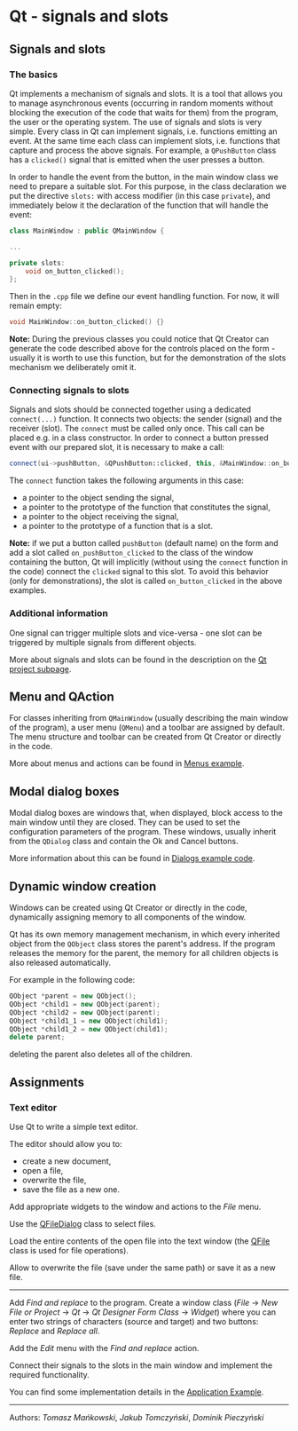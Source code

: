 # Qt - signals and slots

## Signals and slots

### The basics

Qt implements a mechanism of signals and slots. It is a tool that allows you to manage asynchronous events (occurring in random moments without blocking the execution of the code that waits for them) from the program, the user or the operating system. The use of signals and slots is very simple. Every class in Qt can implement signals, i.e. functions emitting an event. At the same time each class can implement slots, i.e. functions that capture and process the above signals. For example, a `QPushButton` class has a `clicked()` signal that is emitted when the user presses a button.

In order to handle the event from the button, in the main window class we need to prepare a suitable slot. For this purpose, in the class declaration we put the directive `slots:` with access modifier (in this case `private`), and immediately below it the declaration of the function that will handle the event:

```cpp
class MainWindow : public QMainWindow {

...

private slots:
    void on_button_clicked();
};
```

Then in the `.cpp` file we define our event handling function. For now, it will remain empty:

```cpp
void MainWindow::on_button_clicked() {}
```

**Note:** During the previous classes you could notice that Qt Creator can generate the code described above for the controls placed on the form - usually it is worth to use this function, but for the demonstration of the slots mechanism we deliberately omit it.

### Connecting signals to slots

Signals and slots should be connected together using a dedicated `connect(...)` function. It connects two objects: the sender (signal) and the receiver (slot). The `connect` must be called only once. This call can be placed e.g. in a class constructor. In order to connect a button pressed event with our prepared slot, it is necessary to make a call:

```cpp
connect(ui->pushButton, &QPushButton::clicked, this, &MainWindow::on_button_clicked);
```

The `connect` function takes the following arguments in this case:

* a pointer to the object sending the signal,
* a pointer to the prototype of the function that constitutes the signal,
* a pointer to the object receiving the signal,
* a pointer to the prototype of a function that is a slot.

**Note:** if we put a button called `pushButton` (default name) on the form and add a slot called `on_pushButton_clicked` to the class of the window containing the button, Qt will implicitly (without using the `connect` function in the code) connect the `clicked` signal to this slot. To avoid this behavior (only for demonstrations), the slot is called `on_button_clicked` in the above examples.

### Additional information

One signal can trigger multiple slots and vice-versa - one slot can be triggered by multiple signals from different objects.

More about signals and slots can be found in the description on the [Qt project subpage](https://doc.qt.io/qt-5/signalsandslots.html).

## Menu and QAction

For classes inheriting from `QMainWindow` (usually describing the main window of the program), a user menu (`QMenu`) and a toolbar are assigned by default. The menu structure and toolbar can be created from Qt Creator or directly in the code. 

More about menus and actions can be found in [Menus example](https://doc.qt.io/qt-5/qtwidgets-mainwindows-menus-example.html).

## Modal dialog boxes

Modal dialog boxes are windows that, when displayed, block access to the main window until they are closed. They can be used to set the configuration parameters of the program. These windows, usually inherit from the `QDialog` class and contain the Ok and Cancel buttons.

More information about this can be found in [Dialogs example code](https://doc.qt.io/qt-5/qtwidgets-dialogs-standarddialogs-example.html).

## Dynamic window creation

Windows can be created using Qt Creator or directly in the code, dynamically assigning memory to all components of the window. 

Qt has its own memory management mechanism, in which every inherited object from the `QObject` class stores the parent's address. If the program releases the memory for the parent, the memory for all children objects is also released automatically.

For example in the following code:

```cpp
QObject *parent = new QObject();
QObject *child1 = new QObject(parent);
QObject *child2 = new QObject(parent);
QObject *child1_1 = new QObject(child1);
QObject *child1_2 = new QObject(child1);
delete parent;
```

deleting the parent also deletes all of the children.  

## Assignments

### Text editor

Use Qt to write a simple text editor.

The editor should allow you to:

* create a new document,
* open a file,
* overwrite the file,
* save the file as a new one.

Add appropriate widgets to the window and actions to the *File* menu.

Use the [QFileDialog](https://doc.qt.io/qt-5/qfiledialog.html) class to select files.

Load the entire contents of the open file into the text window (the [QFile](https://doc.qt.io/qt-5/qfile.html) class is used for file operations).

Allow to overwrite the file (save under the same path) or save it as a new file.

---

Add *Find and replace* to the program. Create a window class (*File* → *New File or Project* → *Qt* → *Qt Designer Form Class* → *Widget*) where you can enter two strings of characters (source and target) and two buttons: *Replace* and *Replace all*.

Add the *Edit* menu with the *Find and replace* action.

Connect their signals to the slots in the main window and implement the required functionality.

You can find some implementation details in the [Application Example](https://doc.qt.io/qt-5/qtwidgets-mainwindows-application-example.html).

---

Authors: *Tomasz Mańkowski*, *Jakub Tomczyński*, *Dominik Pieczyński*
